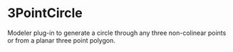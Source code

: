 3PointCircle
============

Modeler plug-in to generate a circle through any three non-colinear points or from a planar three point polygon.
